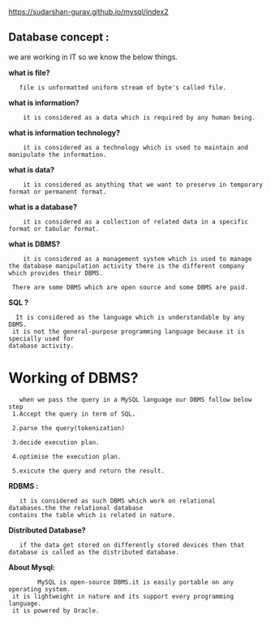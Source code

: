 https://sudarshan-gurav.github.io/mysql/index2
## Database concept :
 we are working in IT so we know the below things.
 
**what is file?**

       file is unformatted uniform stream of byte's called file. 
       
**what is information?**
  
        it is considered as a data which is required by any human being.
        
 **what is information technology?**
 
        it is considered as a technology which is used to maintain and manipulate the information.
        
**what is data?**
 
        it is considered as anything that we want to preserve in temporary format or permanent format.
        
 **what is a database?**
  
        it is considered as a collection of related data in a specific format or tabular format.
        
  **what is DBMS?**
  
        it is considered as a management system which is used to manage the database manipulation activity there is the different company which provides their DBMS.
       
     There are some DBMS which are open source and some DBMS are paid.
 
 **SQL ?**
 
      It is considered as the language which is understandable by any DBMS. 
     it is not the general-purpose programming language because it is specially used for 
    database activity.
    
 #  Working of DBMS?
 
       when we pass the query in a MySQL language our DBMS follow below step
     1.Accept the query in term of SQL.
   
     2.parse the query(tokenization)
   
     3.decide execution plan.
   
     4.optimise the execution plan.
   
     5.exicute the query and return the result.
     
  **RDBMS :**
  
       it is considered as such DBMS which work on relational databases.the the relational database 
    contains the table which is related in nature.
  
   **Distributed Database?**
  
       if the data get stored on differently stored devices then that database is called as the distributed database.
  
  
   **About Mysql:**
   
            MySQL is open-source DBMS.it is easily portable on any operating system. 
     it is lightweight in nature and its support every programming language.
     it is powered by Oracle.
            
            
  
  
   
            
   
        
